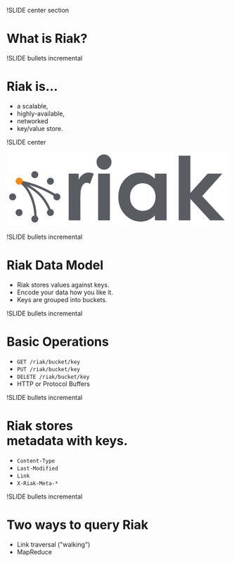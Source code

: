 !SLIDE center section
# What is Riak?

!SLIDE bullets incremental
# Riak is...

* a scalable, 
* highly-available, 
* networked 
* key/value store.

!SLIDE center

![Riak logo](riak_logo_animated1.gif)

!SLIDE bullets incremental
# Riak Data Model

* Riak stores values against keys.
* Encode your data how you like it.
* Keys are grouped into buckets.

!SLIDE bullets incremental
# Basic Operations

* `GET /riak/bucket/key`
* `PUT /riak/bucket/key`
* `DELETE /riak/bucket/key`
* HTTP or Protocol Buffers

!SLIDE bullets incremental
# Riak stores <br />  metadata with keys.

* `Content-Type`
* `Last-Modified`
* `Link`
* `X-Riak-Meta-*`

!SLIDE bullets incremental

# Two ways to query Riak

* Link traversal ("walking")
* MapReduce
